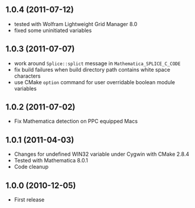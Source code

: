 ## 1.0.4 (2011-07-12)

* tested with Wolfram Lightweight Grid Manager 8.0
* fixed some uninitiated variables

## 1.0.3 (2011-07-07)

* work around `Splice::splict` message in `Mathematica_SPLICE_C_CODE`
* fix build failures when build directory path contains white space characters
* use CMake `option` command for user overridable boolean module variables

## 1.0.2 (2011-07-02)

* Fix Mathematica detection on PPC equipped Macs

## 1.0.1 (2011-04-03)

* Changes for undefined WIN32 variable under Cygwin with CMake 2.8.4
* Tested with Mathematica 8.0.1
* Code cleanup

## 1.0.0 (2010-12-05)

* First release
